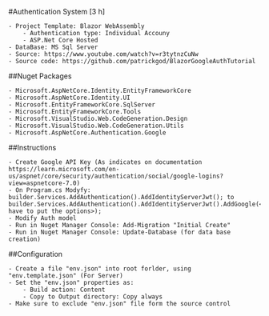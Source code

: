 ﻿#Authentication System [3 h]

	- Project Template: Blazor WebAssembly
		- Authentication type: Individual Accouny
		- ASP.Net Core Hosted
	- DataBase: MS Sql Server
	- Source: https://www.youtube.com/watch?v=r3tytnzCuNw
	- Source code: https://github.com/patrickgod/BlazorGoogleAuthTutorial


##Nuget Packages

	- Microsoft.AspNetCore.Identity.EntityFrameworkCore
	- Microsoft.AspNetCore.Identity.UI
	- Microsoft.EntityFrameworkCore.SqlServer
	- Microsoft.EntityFrameworkCore.Tools
	- Microsoft.VisualStudio.Web.CodeGeneration.Design
	- Microsoft.VisualStudio.Web.CodeGeneration.Utils
	- Microsoft.AspNetCore.Authentication.Google

##Instructions

	- Create Google API Key (As indicates on documentation https://learn.microsoft.com/en-us/aspnet/core/security/authentication/social/google-logins?view=aspnetcore-7.0)
	- On Program.cs Modyfy: builder.Services.AddAuthentication().AddIdentityServerJwt(); to builder.Services.AddAuthentication().AddIdentityServerJwt().AddGoogle(<you have to put the options>);
	- Modify Auth model
	- Run in Nuget Manager Console: Add-Migration "Initial Create"
	- Run in Nuget Manager Console: Update-Database (for data base creation)

##Configuration

	- Create a file "env.json" into root forlder, using "env.template.json" (For Server)
	- Set the "env.json" properties as:
		- Build action: Content
		- Copy to Output directory: Copy always
	- Make sure to exclude "env.json" file form the source control
